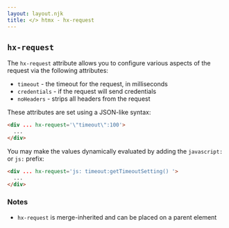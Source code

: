 ```yaml
---
layout: layout.njk
title: </> htmx - hx-request
---
```


## `hx-request`

The `hx-request` attribute allows you to configure various aspects of the request via the following attributes:
 
* `timeout` - the timeout for the request, in milliseconds
* `credentials` - if the request will send credentials
* `noHeaders` - strips all headers from the request

These attributes are set using a JSON-like syntax:

```html
<div ... hx-request='\"timeout\":100'>
  ...
</div>
```

You may make the values dynamically evaluated by adding the `javascript:` or `js:` prefix:

```html
<div ... hx-request='js: timeout:getTimeoutSetting() '>
  ...
</div>
```

### Notes

* `hx-request` is merge-inherited and can be placed on a parent element
